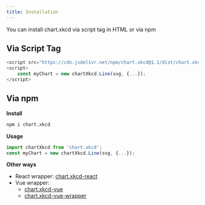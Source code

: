 ```yaml
---
title: Installation
---
```


You can install chart.xkcd via script tag in HTML or via npm

## Via Script Tag

```js
<script src="https://cdn.jsdelivr.net/npm/chart.xkcd@1.1/dist/chart.xkcd.min.js" integrity="sha256-NkH6G4XRcQ5Bsfs7O6yh9mw1SJLEOJWCtWqko6VjF34=" crossorigin="anonymous"></script>
<script>
    const myChart = new chartXkcd.Line(svg, {...});
</script>
```

## Via npm

**Install**

```bash
npm i chart.xkcd
```

**Usage**

```js
import chartXkcd from 'chart.xkcd';
const myChart = new chartXkcd.Line(svg, {...});
```

**Other ways**

- React wrapper: [chart.xkcd-react](https://github.com/obiwankenoobi/chart.xkcd-react) <br/>
- Vue wrapper:
    - [chart.xkcd-vue](https://github.com/shiyiya/chart.xkcd-vue)
    - [chart.xkcd-vue-wrapper](https://github.com/wistcc/chart.xkcd-vue-wrapper)
